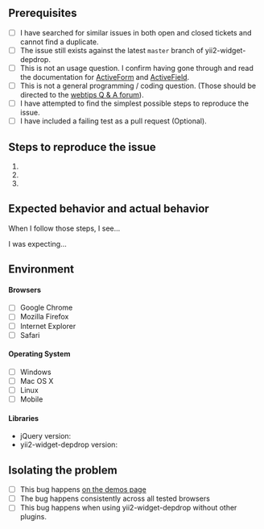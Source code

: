 ## Prerequisites

- [ ] I have searched for similar issues in both open and closed tickets and cannot find a duplicate.
- [ ] The issue still exists against the latest `master` branch of yii2-widget-depdrop.
- [ ] This is not an usage question. I confirm having gone through and read the documentation for [ActiveForm](http://demos.krajee.com/widget-details/active-form) and [ActiveField](http://demos.krajee.com/widget-details/active-field).
- [ ] This is not a general programming / coding question. (Those should be directed to the [webtips Q & A forum](http://webtips.krajee.com/questions)).
- [ ] I have attempted to find the simplest possible steps to reproduce the issue.
- [ ] I have included a failing test as a pull request (Optional).

## Steps to reproduce the issue

1.
2.
3.

## Expected behavior and actual behavior

When I follow those steps, I see...

I was expecting...

## Environment

#### Browsers

- [ ] Google Chrome
- [ ] Mozilla Firefox
- [ ] Internet Explorer
- [ ] Safari

#### Operating System

- [ ] Windows
- [ ] Mac OS X
- [ ] Linux
- [ ] Mobile

#### Libraries

- jQuery version:
- yii2-widget-depdrop version:

## Isolating the problem

- [ ] This bug happens [on the demos page](http://demos.krajee.com/widget-details/active-form)
- [ ] The bug happens consistently across all tested browsers
- [ ] This bug happens when using yii2-widget-depdrop without other plugins.